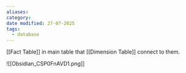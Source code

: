 ```yaml
---
aliases: 
category: 
date modified: 27-07-2025
tags:
  - database
---
```

[[Fact Table]] in main table that [[Dimension Table]] connect to them.

![[Obsidian_CSP0FnAVD1.png]]